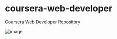 # coursera-web-developer
Coursera Web Developer Repository

![image](https://github.com/user-attachments/assets/fff976a2-706d-4dd9-9ae5-44bacd3db496)

